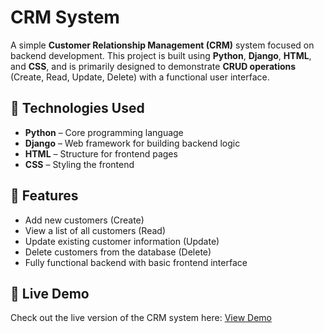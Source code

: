 # CRM System

A simple **Customer Relationship Management (CRM)** system focused on backend development. This project is built using **Python**, **Django**, **HTML**, and **CSS**, and is primarily designed to demonstrate **CRUD operations** (Create, Read, Update, Delete) with a functional user interface.

## 🔧 Technologies Used

- **Python** – Core programming language
- **Django** – Web framework for building backend logic
- **HTML** – Structure for frontend pages
- **CSS** – Styling the frontend

## 🚀 Features

- Add new customers (Create)
- View a list of all customers (Read)
- Update existing customer information (Update)
- Delete customers from the database (Delete)
- Fully functional backend with basic frontend interface

## 🔗 Live Demo

Check out the live version of the CRM system here: [View Demo](https://crm-8pw2.onrender.com/dashboard)




